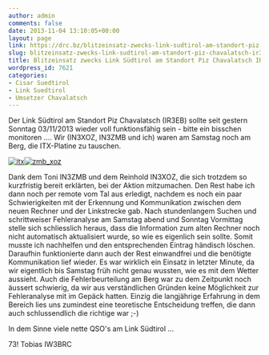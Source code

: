 ```yaml
---
author: admin
comments: false
date: 2013-11-04 13:10:05+00:00
layout: page
link: https://drc.bz/blitzeinsatz-zwecks-link-sudtirol-am-standort-piz-chavalatsch-ir3eb/
slug: blitzeinsatz-zwecks-link-sudtirol-am-standort-piz-chavalatsch-ir3eb
title: Blitzeinsatz zwecks Link Südtirol am Standort Piz Chavalatsch IR3EB
wordpress_id: 7621
categories:
- Cisar Suedtirol
- Link Suedtirol
- Umsetzer Chavalatsch
---
```


Der Link Südtirol am Standort Piz Chavalatsch (IR3EB) sollte seit gestern Sonntag 03/11/2013 wieder voll funktionsfähig sein - bitte ein bisschen monitoren ....
Wir (IN3XOZ, IN3ZMB und ich) waren am Samstag noch am Berg, die ITX-Platine zu tauschen.


[![itx](http://cisarbz.org/wordpress/wp-content/uploads/2013/11/itx-225x300.png)](http://cisarbz.org/wordpress/wp-content/uploads/2013/11/itx.png)[![zmb_xoz](http://cisarbz.org/wordpress/wp-content/uploads/2013/11/zmb_xoz-225x300.png)](http://cisarbz.org/wordpress/wp-content/uploads/2013/11/zmb_xoz.png)



Dank dem Toni IN3ZMB und dem Reinhold IN3XOZ, die sich trotzdem so kurzfristig bereit erklärten, bei der Aktion mitzumachen.
Den Rest habe ich dann noch per remote vom Tal aus erledigt, nachdem es noch ein paar Schwierigkeiten mit der Erkennung und Kommunikation zwischen dem neuen Rechner und der Linkstrecke gab.
Nach stundenlangem Suchen und schrittweiser Fehleranalyse am Samstag abend und Sonntag Vormittag stelle sich schliesslich heraus, dass die Information zum alten Rechner noch nicht automatisch aktualisiert wurde, so wie es eigenlich sein sollte. Somit musste ich nachhelfen und den entsprechenden Eintrag händisch löschen. Daraufhin funktionierte dann auch der Rest einwandfrei und die benötigte Kommunikation lief wieder.
Es war wirklich ein Einsatz in letzter Minute, da wir eigentlich bis Samstag früh nicht genau wussten, wie es mit dem Wetter aussieht.
Auch die Fehlerbeurteilung am Berg war zu dem Zeitpunkt noch äussert schwierig, da wir aus verständlichen Gründen keine Möglichkeit zur Fehleranalyse mit im Gepäck hatten.
Einzig die langjährige Erfahrung in dem Bereich lies uns zumindest eine teoretische Entscheidung treffen, die dann auch schlussendlich die richtige war ;-)

In dem Sinne viele nette QSO's am Link Südtirol ...

73!
Tobias
IW3BRC


